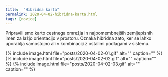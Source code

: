 ```yaml
---
title:  "Hibridna karta"
permalink: 2020-04-02-hibridna-karta.html
tags: [novice]
---
```


Pripravili smo karto cestnega omrežja in najpomembnejših zemljepisnih imen za lažjo orientacijo v prostoru. Oznaka hibridna zato, ker
se lahko uporablja samostojno ali v kombinaciji z ostalimi podlagami v sistemu.

{% include image.html file="posts/2020-04-02-01.gif" alt="" caption="" %}
{% include image.html file="posts/2020-04-02-02.gif" alt="" caption="" %}
{% include image.html file="posts/2020-04-02-03.gif" alt="" caption="" %}
